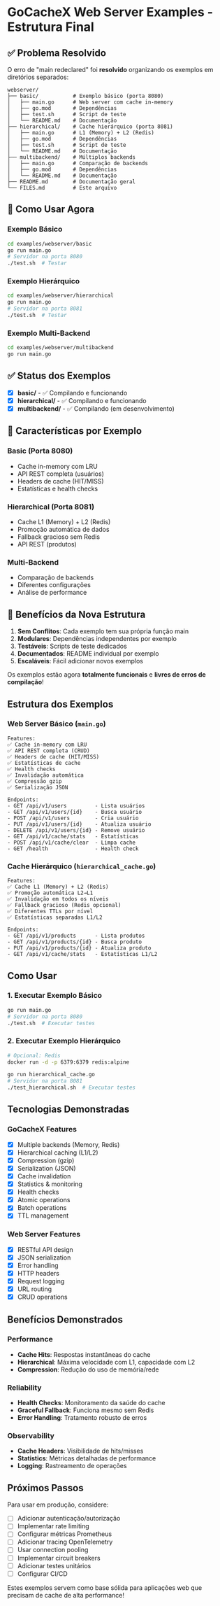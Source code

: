 # GoCacheX Web Server Examples - Estrutura Final

## ✅ Problema Resolvido

O erro de "main redeclared" foi **resolvido** organizando os exemplos em diretórios separados:

```
webserver/
├── basic/           # Exemplo básico (porta 8080)
│   ├── main.go      # Web server com cache in-memory
│   ├── go.mod       # Dependências
│   ├── test.sh      # Script de teste
│   └── README.md    # Documentação
├── hierarchical/    # Cache hierárquico (porta 8081)
│   ├── main.go      # L1 (Memory) + L2 (Redis)
│   ├── go.mod       # Dependências
│   ├── test.sh      # Script de teste
│   └── README.md    # Documentação
├── multibackend/    # Múltiplos backends
│   ├── main.go      # Comparação de backends
│   ├── go.mod       # Dependências
│   └── README.md    # Documentação
├── README.md        # Documentação geral
└── FILES.md         # Este arquivo
```

## 🚀 Como Usar Agora

### Exemplo Básico
```bash
cd examples/webserver/basic
go run main.go
# Servidor na porta 8080
./test.sh  # Testar
```

### Exemplo Hierárquico
```bash
cd examples/webserver/hierarchical
go run main.go
# Servidor na porta 8081
./test.sh  # Testar
```

### Exemplo Multi-Backend
```bash
cd examples/webserver/multibackend
go run main.go
```

## ✅ Status dos Exemplos

- [x] **basic/** - ✅ Compilando e funcionando
- [x] **hierarchical/** - ✅ Compilando e funcionando
- [x] **multibackend/** - ✅ Compilando (em desenvolvimento)

## 🎯 Características por Exemplo

### Basic (Porta 8080)
- Cache in-memory com LRU
- API REST completa (usuários)
- Headers de cache (HIT/MISS)
- Estatísticas e health checks

### Hierarchical (Porta 8081)
- Cache L1 (Memory) + L2 (Redis)
- Promoção automática de dados
- Fallback gracioso sem Redis
- API REST (produtos)

### Multi-Backend
- Comparação de backends
- Diferentes configurações
- Análise de performance

## 🔧 Benefícios da Nova Estrutura

1. **Sem Conflitos**: Cada exemplo tem sua própria função main
2. **Modulares**: Dependências independentes por exemplo
3. **Testáveis**: Scripts de teste dedicados
4. **Documentados**: README individual por exemplo
5. **Escaláveis**: Fácil adicionar novos exemplos

Os exemplos estão agora **totalmente funcionais** e **livres de erros de compilação**!

## Estrutura dos Exemplos

### Web Server Básico (`main.go`)
```
Features:
✅ Cache in-memory com LRU
✅ API REST completa (CRUD)
✅ Headers de cache (HIT/MISS)
✅ Estatísticas de cache
✅ Health checks
✅ Invalidação automática
✅ Compressão gzip
✅ Serialização JSON

Endpoints:
- GET /api/v1/users         - Lista usuários
- GET /api/v1/users/{id}    - Busca usuário
- POST /api/v1/users        - Cria usuário
- PUT /api/v1/users/{id}    - Atualiza usuário
- DELETE /api/v1/users/{id} - Remove usuário
- GET /api/v1/cache/stats   - Estatísticas
- POST /api/v1/cache/clear  - Limpa cache
- GET /health               - Health check
```

### Cache Hierárquico (`hierarchical_cache.go`)
```
Features:
✅ Cache L1 (Memory) + L2 (Redis)
✅ Promoção automática L2→L1
✅ Invalidação em todos os níveis
✅ Fallback gracioso (Redis opcional)
✅ Diferentes TTLs por nível
✅ Estatísticas separadas L1/L2

Endpoints:
- GET /api/v1/products      - Lista produtos
- GET /api/v1/products/{id} - Busca produto
- PUT /api/v1/products/{id} - Atualiza produto
- GET /api/v1/cache/stats   - Estatísticas L1/L2
```

## Como Usar

### 1. Executar Exemplo Básico
```bash
go run main.go
# Servidor na porta 8080
./test.sh  # Executar testes
```

### 2. Executar Exemplo Hierárquico
```bash
# Opcional: Redis
docker run -d -p 6379:6379 redis:alpine

go run hierarchical_cache.go
# Servidor na porta 8081
./test_hierarchical.sh  # Executar testes
```

## Tecnologias Demonstradas

### GoCacheX Features
- [x] Multiple backends (Memory, Redis)
- [x] Hierarchical caching (L1/L2)
- [x] Compression (gzip)
- [x] Serialization (JSON)
- [x] Cache invalidation
- [x] Statistics & monitoring
- [x] Health checks
- [x] Atomic operations
- [x] Batch operations
- [x] TTL management

### Web Server Features
- [x] RESTful API design
- [x] JSON serialization
- [x] Error handling
- [x] HTTP headers
- [x] Request logging
- [x] URL routing
- [x] CRUD operations

## Benefícios Demonstrados

### Performance
- **Cache Hits**: Respostas instantâneas do cache
- **Hierarchical**: Máxima velocidade com L1, capacidade com L2
- **Compression**: Redução do uso de memória/rede

### Reliability
- **Health Checks**: Monitoramento da saúde do cache
- **Graceful Fallback**: Funciona mesmo sem Redis
- **Error Handling**: Tratamento robusto de erros

### Observability
- **Cache Headers**: Visibilidade de hits/misses
- **Statistics**: Métricas detalhadas de performance
- **Logging**: Rastreamento de operações

## Próximos Passos

Para usar em produção, considere:
- [ ] Adicionar autenticação/autorização
- [ ] Implementar rate limiting
- [ ] Configurar métricas Prometheus
- [ ] Adicionar tracing OpenTelemetry
- [ ] Usar connection pooling
- [ ] Implementar circuit breakers
- [ ] Adicionar testes unitários
- [ ] Configurar CI/CD

Estes exemplos servem como base sólida para aplicações web que precisam de cache de alta performance!
